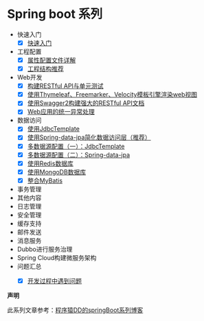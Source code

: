 # Spring boot 系列

* 快速入门
    + [x] [快速入门](Doc/01.quick-start.md)
* 工程配置
    + [x] [属性配置文件详解](Doc/02.properties-config.md)
    + [x] [工程结构推荐](Doc/02.project-structure.md)
* Web开发
    + [x] [构建RESTful API与单元测试](Doc/03.RestFull-api.md)
    + [x] [使用Thymeleaf、Freemarker、Velocity模板引擎渲染web视图](Doc/03.simple-web.md)
    + [x] [使用Swagger2构建强大的RESTful API文档](Doc/03.swagger2-api.md)
    + [x] [Web应用的统一异常处理](Doc/03.exception-handler.md)
* 数据访问
    + [x] [使用JdbcTemplate](Doc/04.jdbcTemplate.md)
    + [x] [使用Spring-data-jpa简化数据访问层（推荐）](Doc/04.spring-data-jpa.md)
    + [x] [多数据源配置（一）：JdbcTemplate](Doc/04.jdbcTemplate-multi-datasource.md)
    + [x] [多数据源配置（二）：Spring-data-jpa](Doc/04.spring-data-jpa-multi-datasource.md)
    + [x] [使用Redis数据库](Doc/04.spring-redis.md)
    + [x] [使用MongoDB数据库](Doc/04.spring-mongoDB.md)
    + [x] [整合MyBatis](Doc/04.spring-mybatis.md)
* 事务管理
* 其他内容
* 日志管理
* 安全管理
* 缓存支持
* 邮件发送
* 消息服务
* Dubbo进行服务治理
* Spring Cloud构建微服务架构
* 问题汇总
    + [x] [开发过程中遇到问题](Doc/00.Q&A.md)





**声明**

此系列文章参考：[程序猿DD的springBoot系列博客](http://blog.didispace.com/springbootweb/)